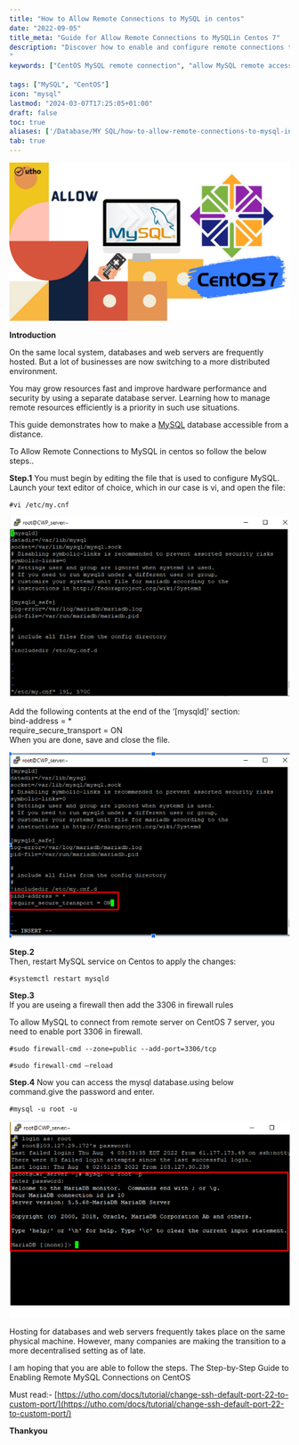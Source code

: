 ```yaml
---
title: "How to Allow Remote Connections to MySQL in centos"
date: "2022-09-05"
title_meta: "Guide for Allow Remote Connections to MySQLin Centos 7"
description: "Discover how to enable and configure remote connections to MySQL on CentOS. This tutorial provides step-by-step instructions to modify MySQL configuration files, adjust firewall settings, and allow external connections to MySQL databases from remote clients on CentOS, facilitating efficient database management.
"
keywords: ["CentOS MySQL remote connection", "allow MySQL remote access CentOS", "CentOS MySQL remote connection setup", "configure MySQL remote access CentOS", "CentOS MySQL enable remote access", "MySQL remote access CentOS firewall", "CentOS MySQL remote access tutorial", "CentOS MySQL bind-address"]

tags: ["MySQL", "CentOS"]
icon: "mysql"
lastmod: "2024-03-07T17:25:05+01:00"
draft: false
toc: true
aliases: ['/Database/MY SQL/how-to-allow-remote-connections-to-mysql-in-centos/']
tab: true
---
```


![Allow Remote Connections to MySQL in centos](images/How-to-Allow-Remote-Connections-to-MySQL-in-centos_utho.jpg)

**Introduction**

On the same local system, databases and web servers are frequently hosted. But a lot of businesses are now switching to a more distributed environment.

You may grow resources fast and improve hardware performance and security by using a separate database server. Learning how to manage remote resources efficiently is a priority in such use situations.

This guide demonstrates how to make a [MySQL](https://en.wikipedia.org/wiki/MySQL) database accessible from a distance.

To Allow Remote Connections to MySQL in centos so follow the below steps..

**Step.1** You must begin by editing the file that is used to configure MySQL. Launch your text editor of choice, which in our case is vi, and open the file:

```
#vi /etc/my.cnf
```

![](images/Screenshot_24-2.png)

Add the following contents at the end of the ‘\[mysqld\]‘ section:  
bind-address = \*  
require\_secure\_transport = ON  
When you are done, save and close the file.

![](images/Screenshot_25-3.png)

**Step.2**  
Then, restart MySQL service on Centos to apply the changes:

```
#systemctl restart mysqld  

```

**Step.3**  
If you are useing a firewall then add the 3306 in firewall rules

To allow MySQL to connect from remote server on CentOS 7 server, you need to enable port 3306 in firewall.

```
#sudo firewall-cmd --zone=public --add-port=3306/tcp  

```

```
#sudo firewall-cmd –reload
```

**Step.4** Now you can access the mysql database.using below command.give the password and enter.

```
#mysql -u root -u
```

![](images/Screenshot_26-3.png)

Hosting for databases and web servers frequently takes place on the same physical machine. However, many companies are making the transition to a more decentralised setting as of late.

I am hoping that you are able to follow the steps. The Step-by-Step Guide to Enabling Remote MySQL Connections on CentOS

Must read:- [https://utho.com/docs/tutorial/change-ssh-default-port-22-to-custom-port/](https://utho.com/docs/tutorial/change-ssh-default-port-22-to-custom-port/)

**Thankyou**
